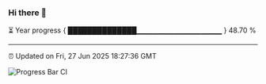### Hi there 👋

⏳ Year progress { ██████████████▁▁▁▁▁▁▁▁▁▁▁▁▁▁▁▁ } 48.70 %

---

⏰ Updated on Fri, 27 Jun 2025 18:27:36 GMT

![Progress Bar CI](https://github.com/liununu/liununu/workflows/Progress%20Bar%20CI/badge.svg)
